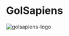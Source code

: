 # GolSapiens

![golsapiens-logo](https://github.com/anheplast/goal-sapiens/assets/50648505/1bc7f7ed-d85a-4b7c-9767-f48e76930301)




